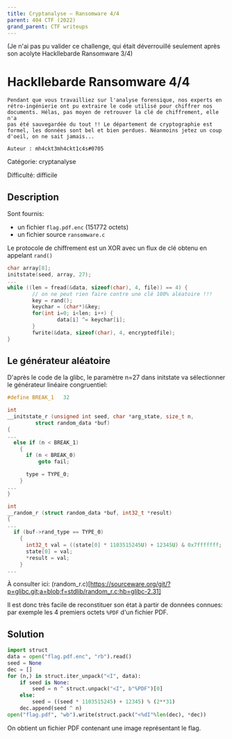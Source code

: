 ```yaml
---
title: Cryptanalyse — Ransomware 4/4
parent: 404 CTF (2022)
grand_parent: CTF writeups
---
```


(Je n'ai pas pu valider ce challenge, qui était déverrouillé seulement
après son acolyte Hackllebarde Ransomware 3/4)

# Hackllebarde Ransomware 4/4

```
Pendant que vous travailliez sur l'analyse forensique, nos experts en
rétro-ingénierie ont pu extraire le code utilisé pour chiffrer nos
documents. Hélas, pas moyen de retrouver la clé de chiffrement, elle n'a
pas été sauvegardée du tout !! Le département de cryptographie est
formel, les données sont bel et bien perdues. Néanmoins jetez un coup
d'oeil, on ne sait jamais...

Auteur : mh4ckt3mh4ckt1c4s#0705
```

Catégorie: cryptanalyse

Difficulté: difficile

## Description

Sont fournis:

* un fichier `flag.pdf.enc` (151772 octets)
* un fichier source `ransomware.c`

Le protocole de chiffrement est un XOR avec un flux de clé obtenu
en appelant `rand()`

```c
char array[8];
initstate(seed, array, 27);
...
while ((len = fread(&data, sizeof(char), 4, file)) == 4) {
        // on ne peut rien faire contre une clé 100% aléatoire !!!
        key = rand();
        keychar = (char*)&key;
        for(int i=0; i<len; i++) {
                data[i] ^= keychar[i];
        }
        fwrite(&data, sizeof(char), 4, encryptedfile);
}
```

## Le générateur aléatoire

D'après le code de la glibc, le paramètre n=27 dans initstate
va sélectionner le générateur linéaire congruentiel:

```c
#define BREAK_1   32

int
__initstate_r (unsigned int seed, char *arg_state, size_t n,
         struct random_data *buf)
{
...
  else if (n < BREAK_1)
    {
      if (n < BREAK_0)
          goto fail;

      type = TYPE_0;
    }
...
}

int
__random_r (struct random_data *buf, int32_t *result)
{
...
  if (buf->rand_type == TYPE_0)
    {
      int32_t val = ((state[0] * 1103515245U) + 12345U) & 0x7fffffff;
      state[0] = val;
      *result = val;
    }
...
```

À consulter ici:
(random_r.c)[https://sourceware.org/git/?p=glibc.git;a=blob;f=stdlib/random_r.c;hb=glibc-2.31]

Il est donc très facile de reconstituer son état à partir de données
connues: par exemple les 4 premiers octets `%PDF` d'un fichier PDF.

## Solution

```python
import struct
data = open("flag.pdf.enc", "rb").read()
seed = None
dec = []
for (n,) in struct.iter_unpack("<I", data):
    if seed is None:
        seed = n ^ struct.unpack("<I", b"%PDF")[0]
    else:
        seed = ((seed * 1103515245) + 12345) % (2**31)
    dec.append(seed ^ n)
open("flag.pdf", "wb").write(struct.pack("<%dI"%len(dec), *dec))
```

On obtient un fichier PDF contenant une image représentant le flag.
